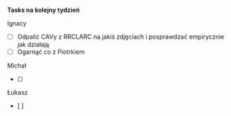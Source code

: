 **Tasks na kolejny tydzień**

Ignacy

- [ ] Odpalić CAVy z RRCLARC na jakiś zdjęciach i posprawdzać empirycznie jak działają
- [ ] Ogarnąć co z Piotrkiem

Michał

- [ ] 

Łukasz
- [ ] 